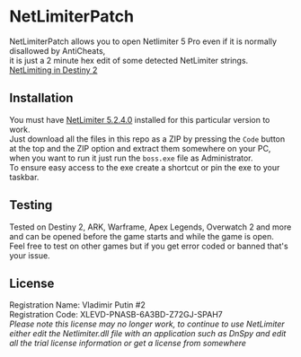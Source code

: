 # NetLimiterPatch

NetLimiterPatch allows you to open Netlimiter 5 Pro even if it is normally disallowed by AntiCheats, \
it is just a 2 minute hex edit of some detected NetLimiter strings. \
[NetLimiting in Destiny 2](https://docs.google.com/document/d/1OxmVPbNjV9DC_yqWF_vslnQE7K_KE46c-Tb4XVmApNU/edit?usp=sharing)

## Installation

You must have [NetLimiter 5.2.4.0](https://www.netlimiter.com/releases/5-2-4-0) installed for this particular version to work. \
Just download all the files in this repo as a ZIP by pressing the `Code` button at the top and the ZIP option and extract them somewhere on your PC,
when you want to run it just run the `boss.exe` file as Administrator.\
To ensure easy access to the exe create a shortcut or pin the exe to your taskbar.

## Testing

Tested on Destiny 2, ARK, Warframe, Apex Legends, Overwatch 2 and more and can be opened before the game starts and while the game is open.\
Feel free to test on other games but if you get error coded or banned that's your issue.

## License 

Registration Name: Vladimir Putin #2\
Registration Code: XLEVD-PNASB-6A3BD-Z72GJ-SPAH7\
*Please note this license may no longer work, to continue to use NetLimiter either edit the Netlimiter.dll file with an application such as DnSpy and edit 
all the trial license information or get a license from somewhere*
